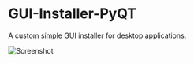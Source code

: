 # GUI-Installer-PyQT
A custom simple GUI installer for desktop applications.


![Screenshot](DocumenatitonFile/sc1.png)
